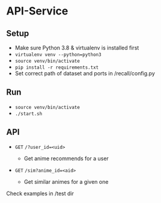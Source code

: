 # API-Service

## Setup

- Make sure Python 3.8 & virtualenv is installed first
- `virtualenv venv --python=python3`
- `source venv/bin/activate`
- `pip install -r requirements.txt`
- Set correct path of dataset and ports in /recall/config.py

## Run

- `source venv/bin/activate`
- `./start.sh`

## API

- `GET` `/?user_id=<uid>`
    - Get anime recommends for a user


- `GET` `/sim?anime_id=<aid>`
    - Get similar animes for a given one

Check examples in /test dir